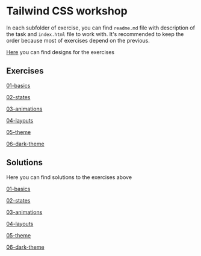 # Tailwind CSS workshop

In each subfolder of exercise, you can find `readme.md` file with description of the task and `index.html` file to work with. It's recommended to keep the order because most of exercises depend on the previous.

<a href="https://www.figma.com/file/Z1VIqjmxV0wAdVLcVIhvQe/Tailwind-CSS-workshop?type=design&mode=design&t=xnhLy4T0CsmVOGzB-1" target="_blank">Here</a> you can find designs for the exercises

## Exercises

<a href="/src/exercises/01-basics/">01-basics</a>

<a href="/src/exercises/02-states/">02-states</a>

<a href="/src/exercises/03-animations/">03-animations</a>

<a href="/src/exercises/04-layouts/">04-layouts</a>

<a href="/src/exercises/05-theme/">05-theme</a>

<a href="/src/exercises/06-dark-theme/">06-dark-theme</a>

## Solutions

Here you can find solutions to the exercises above

<a href="/src/solutions/01-basics/">01-basics</a>

<a href="/src/solutions/02-states/">02-states</a>

<a href="/src/solutions/03-animations/">03-animations</a>

<a href="/src/solutions/04-layouts/">04-layouts</a>

<a href="/src/solutions/05-theme/">05-theme</a>

<a href="/src/solutions/06-dark-theme/">06-dark-theme</a>
